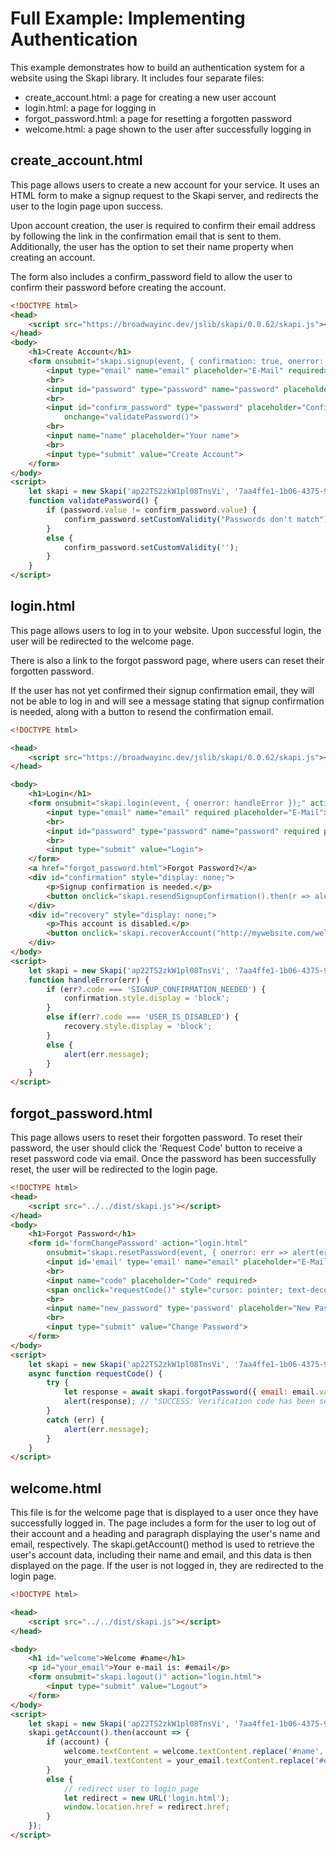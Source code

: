 # Full Example: Implementing Authentication
This example demonstrates how to build an authentication system for a website using the Skapi library. It includes four separate files:

- create_account.html: a page for creating a new user account
- login.html: a page for logging in
- forgot_password.html: a page for resetting a forgotten password
- welcome.html: a page shown to the user after successfully logging in

## create_account.html

This page allows users to create a new account for your service. It uses an HTML form to make a signup request to the Skapi server, and redirects the user to the login page upon success.

Upon account creation, the user is required to confirm their email address by following the link in the confirmation email that is sent to them. Additionally, the user has the option to set their name property when creating an account.

The form also includes a confirm_password field to allow the user to confirm their password before creating the account.

``` html
<!DOCTYPE html>
<head>
    <script src="https://broadwayinc.dev/jslib/skapi/0.0.62/skapi.js"></script>
</head>
<body>
    <h1>Create Account</h1>
    <form onsubmit="skapi.signup(event, { confirmation: true, onerror: err => alert(err.message) })" action="login.html">
        <input type="email" name="email" placeholder="E-Mail" required>
        <br>
        <input id="password" type="password" name="password" placeholder="Password" required>
        <br>
        <input id="confirm_password" type="password" placeholder="Confirm Password" required
            onchange="validatePassword()">
        <br>
        <input name="name" placeholder="Your name">
        <br>
        <input type="submit" value="Create Account">
    </form>
</body>
<script>
    let skapi = new Skapi('ap22TS2zkW1pl08TnsVi', '7aa4ffe1-1b06-4375-9be2-47d89da9d206');
    function validatePassword() {
        if (password.value != confirm_password.value) {
            confirm_password.setCustomValidity("Passwords don't match");
        }
        else {
            confirm_password.setCustomValidity('');
        }
    }
</script>
```


## login.html

This page allows users to log in to your website. Upon successful login, the user will be redirected to the welcome page.

There is also a link to the forgot password page, where users can reset their forgotten password.

If the user has not yet confirmed their signup confirmation email, they will not be able to log in and will see a message stating that signup confirmation is needed, along with a button to resend the confirmation email.

``` html
<!DOCTYPE html>

<head>
    <script src="https://broadwayinc.dev/jslib/skapi/0.0.62/skapi.js"></script>
</head>

<body>
    <h1>Login</h1>
    <form onsubmit="skapi.login(event, { onerror: handleError });" action="welcome.html">
        <input type="email" name="email" required placeholder="E-Mail">
        <br>
        <input id="password" type="password" name="password" required placeholder="Password">
        <br>
        <input type="submit" value="Login">
    </form>
    <a href="forgot_password.html">Forgot Password?</a>
    <div id="confirmation" style="display: none;">
        <p>Signup confirmation is needed.</p>
        <button onclick="skapi.resendSignupConfirmation().then(r => alert(r))">Resend Confirmation e-mail</button>
    </div>
    <div id="recovery" style="display: none;">
        <p>This account is disabled.</p>
        <button onclick='skapi.recoverAccount("http://mywebsite.com/welcome-back").then(r => alert(r))'>Send Recovery E-Mail</button>
    </div>
</body>
<script>
    let skapi = new Skapi('ap22TS2zkW1pl08TnsVi', '7aa4ffe1-1b06-4375-9be2-47d89da9d206');
    function handleError(err) {
        if (err?.code === 'SIGNUP_CONFIRMATION_NEEDED') {
            confirmation.style.display = 'block';
        }
        else if(err?.code === 'USER_IS_DISABLED') {
            recovery.style.display = 'block';
        }
        else {
            alert(err.message);
        }
    }
</script>
```


## forgot_password.html

This page allows users to reset their forgotten password.
To reset their password, the user should click the 'Request Code' button to receive a reset password code via email.
Once the password has been successfully reset, the user will be redirected to the login page.

``` html
<!DOCTYPE html>
<head>
    <script src="../../dist/skapi.js"></script>
</head>
<body>
    <h1>Forgot Password</h1>
    <form id='formChangePassword' action="login.html"
        onsubmit="skapi.resetPassword(event, { onerror: err => alert(err.message) })">
        <input id='email' type='email' name="email" placeholder="E-Mail">
        <br>
        <input name="code" placeholder="Code" required>
        <span onclick="requestCode()" style="cursor: pointer; text-decoration: underline;">Request Code</span>
        <br>
        <input name="new_password" type='password' placeholder="New Password" required>
        <br>
        <input type="submit" value="Change Password">
    </form>
</body>
<script>
    let skapi = new Skapi('ap22TS2zkW1pl08TnsVi', '7aa4ffe1-1b06-4375-9be2-47d89da9d206');
    async function requestCode() {
        try {
            let response = await skapi.forgotPassword({ email: email.value });
            alert(response); // "SUCCESS: Verification code has been sent."
        }
        catch (err) {
            alert(err.message);
        }
    }
</script>
```

## welcome.html

This file is for the welcome page that is displayed to a user once they have successfully logged in. The page includes a form for the user to log out of their account and a heading and paragraph displaying the user's name and email, respectively. The skapi.getAccount() method is used to retrieve the user's account data, including their name and email, and this data is then displayed on the page. If the user is not logged in, they are redirected to the login page.

``` html
<!DOCTYPE html>

<head>
    <script src="../../dist/skapi.js"></script>
</head>

<body>
    <h1 id="welcome">Welcome #name</h1>
    <p id="your_email">Your e-mail is: #email</p>
    <form onsubmit="skapi.logout()" action="login.html">
        <input type="submit" value="Logout">
    </form>
</body>
<script>
    let skapi = new Skapi('ap22TS2zkW1pl08TnsVi', '7aa4ffe1-1b06-4375-9be2-47d89da9d206', {autoLogin: true});
    skapi.getAccount().then(account => {
        if (account) {
            welcome.textContent = welcome.textContent.replace('#name', account.name || '');
            your_email.textContent = your_email.textContent.replace('#email', account.email);
        }
        else {
            // redirect user to login page
            let redirect = new URL('login.html');
            window.location.href = redirect.href;
        }
    });
</script>
```